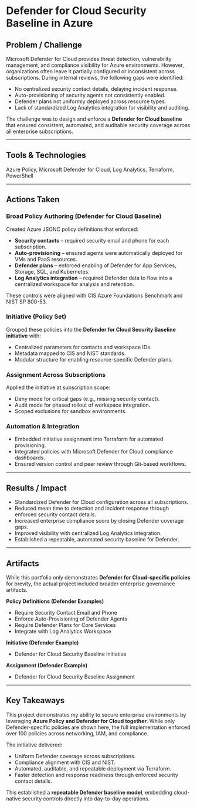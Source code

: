 # Defender for Cloud Security Baseline in Azure

## Problem / Challenge

Microsoft Defender for Cloud provides threat detection, vulnerability management, and compliance visibility for Azure environments. However, organizations often leave it partially configured or inconsistent across subscriptions.
During internal reviews, the following gaps were identified:

* No centralized security contact details, delaying incident response.
* Auto-provisioning of security agents not consistently enabled.
* Defender plans not uniformly deployed across resource types.
* Lack of standardized Log Analytics integration for visibility and auditing.

The challenge was to design and enforce a **Defender for Cloud baseline** that ensured consistent, automated, and auditable security coverage across all enterprise subscriptions.

---

## Tools & Technologies
Azure Policy, Microsoft Defender for Cloud, Log Analytics, Terraform, PowerShell

---

## Actions Taken

### Broad Policy Authoring (Defender for Cloud Baseline)

Created Azure JSONC policy definitions that enforced:

* **Security contacts** – required security email and phone for each subscription.
* **Auto-provisioning** – ensured agents were automatically deployed for VMs and PaaS resources.
* **Defender plans** – enforced enabling of Defender for App Services, Storage, SQL, and Kubernetes.
* **Log Analytics integration** – required Defender data to flow into a centralized workspace for analysis and retention.

These controls were aligned with CIS Azure Foundations Benchmark and NIST SP 800-53.

### Initiative (Policy Set)

Grouped these policies into the **Defender for Cloud Security Baseline initiative** with:

* Centralized parameters for contacts and workspace IDs.
* Metadata mapped to CIS and NIST standards.
* Modular structure for enabling resource-specific Defender plans.

### Assignment Across Subscriptions

Applied the initiative at subscription scope:

* Deny mode for critical gaps (e.g., missing security contact).
* Audit mode for phased rollout of workspace integration.
* Scoped exclusions for sandbox environments.

### Automation & Integration

* Embedded initiative assignment into Terraform for automated provisioning.
* Integrated policies with Microsoft Defender for Cloud compliance dashboards.
* Ensured version control and peer review through Git-based workflows.

---

## Results / Impact

* Standardized Defender for Cloud configuration across all subscriptions.
* Reduced mean time to detection and incident response through enforced security contact details.
* Increased enterprise compliance score by closing Defender coverage gaps.
* Improved visibility with centralized Log Analytics integration.
* Established a repeatable, automated security baseline for Defender.

---

## Artifacts

While this portfolio only demonstrates **Defender for Cloud–specific policies** for brevity, the actual project included broader enterprise governance artifacts.

**Policy Definitions (Defender Examples)**

* Require Security Contact Email and Phone
* Enforce Auto-Provisioning of Defender Agents
* Require Defender Plans for Core Services
* Integrate with Log Analytics Workspace

**Initiative (Defender Example)**

* Defender for Cloud Security Baseline Initiative

**Assignment (Defender Example)**

* Defender for Cloud Security Baseline Assignment

---

## Key Takeaways

This project demonstrates my ability to secure enterprise environments by leveraging **Azure Policy and Defender for Cloud together**. While only Defender-specific policies are shown here, the full implementation enforced over 100 policies across networking, IAM, and compliance.

The initiative delivered:

* Uniform Defender coverage across subscriptions.
* Compliance alignment with CIS and NIST.
* Automated, auditable, and repeatable deployment via Terraform.
* Faster detection and response readiness through enforced security contact details.

This established a **repeatable Defender baseline model**, embedding cloud-native security controls directly into day-to-day operations.

